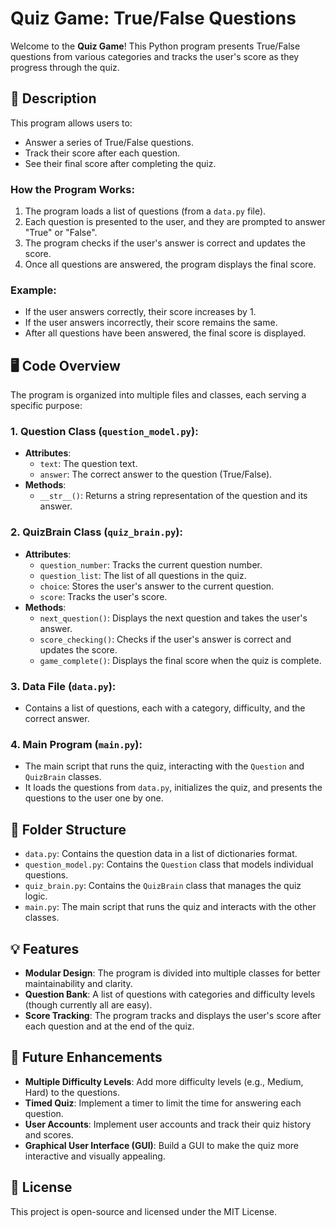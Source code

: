# Quiz Game: True/False Questions

Welcome to the **Quiz Game**! This Python program presents True/False questions from various categories and tracks the user's score as they progress through the quiz.

## 📝 Description

This program allows users to:
- Answer a series of True/False questions.
- Track their score after each question.
- See their final score after completing the quiz.

### How the Program Works:
1. The program loads a list of questions (from a `data.py` file).
2. Each question is presented to the user, and they are prompted to answer "True" or "False".
3. The program checks if the user's answer is correct and updates the score.
4. Once all questions are answered, the program displays the final score.

### Example:
- If the user answers correctly, their score increases by 1.
- If the user answers incorrectly, their score remains the same.
- After all questions have been answered, the final score is displayed.

## 🖥️ Code Overview

The program is organized into multiple files and classes, each serving a specific purpose:

### 1. **Question Class (`question_model.py`)**:
   - **Attributes**:
     - `text`: The question text.
     - `answer`: The correct answer to the question (True/False).
   - **Methods**:
     - `__str__()`: Returns a string representation of the question and its answer.

### 2. **QuizBrain Class (`quiz_brain.py`)**:
   - **Attributes**:
     - `question_number`: Tracks the current question number.
     - `question_list`: The list of all questions in the quiz.
     - `choice`: Stores the user's answer to the current question.
     - `score`: Tracks the user's score.
   - **Methods**:
     - `next_question()`: Displays the next question and takes the user's answer.
     - `score_checking()`: Checks if the user's answer is correct and updates the score.
     - `game_complete()`: Displays the final score when the quiz is complete.

### 3. **Data File (`data.py`)**:
   - Contains a list of questions, each with a category, difficulty, and the correct answer.

### 4. **Main Program (`main.py`)**:
   - The main script that runs the quiz, interacting with the `Question` and `QuizBrain` classes.
   - It loads the questions from `data.py`, initializes the quiz, and presents the questions to the user one by one.

## 📂 Folder Structure

- `data.py`: Contains the question data in a list of dictionaries format.
- `question_model.py`: Contains the `Question` class that models individual questions.
- `quiz_brain.py`: Contains the `QuizBrain` class that manages the quiz logic.
- `main.py`: The main script that runs the quiz and interacts with the other classes.

## 💡 Features

- **Modular Design**: The program is divided into multiple classes for better maintainability and clarity.
- **Question Bank**: A list of questions with categories and difficulty levels (though currently all are easy).
- **Score Tracking**: The program tracks and displays the user's score after each question and at the end of the quiz.

## 🌟 Future Enhancements

- **Multiple Difficulty Levels**: Add more difficulty levels (e.g., Medium, Hard) to the questions.
- **Timed Quiz**: Implement a timer to limit the time for answering each question.
- **User Accounts**: Implement user accounts and track their quiz history and scores.
- **Graphical User Interface (GUI)**: Build a GUI to make the quiz more interactive and visually appealing.

## 📜 License

This project is open-source and licensed under the MIT License.
